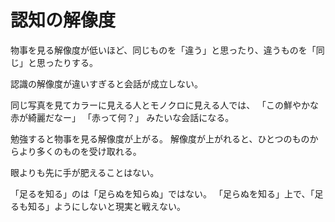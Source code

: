 # 認知の解像度

物事を見る解像度が低いほど、同じものを「違う」と思ったり、違うものを「同じ」と思ったりする。

認識の解像度が違いすぎると会話が成立しない。

同じ写真を見てカラーに見える人とモノクロに見える人では、
「この鮮やかな赤が綺麗だなー」
「赤って何？」
みたいな会話になる。

勉強すると物事を見る解像度が上がる。
解像度が上がれると、ひとつのものからより多くのものを受け取れる。

眼よりも先に手が肥えることはない。

「足るを知る」のは「足らぬを知らぬ」ではない。
「足らぬを知る」上で、「足るも知る」ようにしないと現実と戦えない。
